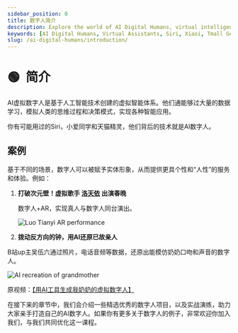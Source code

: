 ```yaml
---
sidebar_position: 0
title: 数字人简介
description: Explore the world of AI Digital Humans, virtual intelligences created using artificial intelligence that simulate human thought processes and decision-making.
keywords: [AI Digital Humans, Virtual Assistants, Siri, Xiaoi, Tmall Genie, AI technology, virtual beings]
slug: /ai-digital-humans/introduction/
---
```

# 🟢  简介

AI虚拟数字人是基于人工智能技术创建的虚拟智能体系。他们通能够过大量的数据学习，模拟人类的思维过程和决策模式，实现各种智能应用。

你有可能用过的Siri，小爱同学和天猫精灵，他们背后的技术就是AI数字人。

## 案例

基于不同的场景，数字人可以被赋予实体形象，从而提供更具个性和“人性”的服务和体验。例如：

1. **打破次元壁！虚拟歌手 [洛天依](https://baike.baidu.com/item/%E6%B4%9B%E5%A4%A9%E4%BE%9D/6753346) 出演春晚**
   
    数字人+AR，实现真人与数字人同台演出。
    
    ![Luo Tianyi AR performance](https://cdn.jsdelivr.net/gh/donttal/imgbed/img/78410b2607725889e53520d3cadbac9d.png)
    
2. **拨动反方向的钟，用AI还原已故亲人**

B站up主吴伍六通过照片，电话音频等数据，还原出能模仿奶奶口吻和声音的数字人。

![AI recreation of grandmother](https://cdn.jsdelivr.net/gh/donttal/imgbed/img/ee8837a95c28ba04a37f983cd2941a2f.png)

原视频：[【用AI工具生成我奶奶的虚拟数字人】](https://www.bilibili.com/video/BV1QM411H7xC/)

在接下来的章节中，我们会介绍一些精选优秀的数字人项目，以及实战演练，助力大家亲手打造自己的AI数字人。如果你有更多关于数字人的例子，非常欢迎你加入我们，与我们共同优化这一课程。